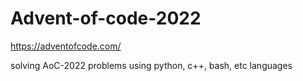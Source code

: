 # Advent-of-code-2022


https://adventofcode.com/


solving AoC-2022 problems using python, c++, bash, etc languages
